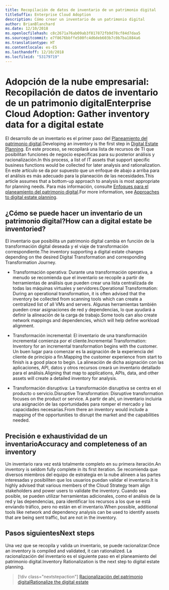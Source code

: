 ```yaml
---
title: Recopilación de datos de inventario de un patrimonio digital
titleSuffix: Enterprise Cloud Adoption
description: Cómo crear un inventario de un patrimonio digital
author: BrianBlanchard
ms.date: 12/10/2018
ms.openlocfilehash: c8c2671a76ab09ab3f817872fb9d78cf84d7daa5
ms.sourcegitcommit: e7f8676bbffe500fc4d6deb603b7c0b7ba1884a6
ms.translationtype: HT
ms.contentlocale: es-ES
ms.lasthandoff: 12/10/2018
ms.locfileid: "53179719"
---
```

# <a name="enterprise-cloud-adoption-gather-inventory-data-for-a-digital-estate"></a><span data-ttu-id="d7086-103">Adopción de la nube empresarial: Recopilación de datos de inventario de un patrimonio digital</span><span class="sxs-lookup"><span data-stu-id="d7086-103">Enterprise Cloud Adoption: Gather inventory data for a digital estate</span></span>

<span data-ttu-id="d7086-104">El desarrollo de un inventario es el primer paso del [Planeamiento del patrimonio digital](overview.md).</span><span class="sxs-lookup"><span data-stu-id="d7086-104">Developing an inventory is the first step in [Digital Estate Planning](overview.md).</span></span> <span data-ttu-id="d7086-105">En este proceso, se recopilará una lista de recursos de TI que posibilitan funciones de negocio específicas para su posterior análisis y racionalización.</span><span class="sxs-lookup"><span data-stu-id="d7086-105">In this process, a list of IT assets that support specific business functions would be collected for later analysis and rationalization.</span></span> <span data-ttu-id="d7086-106">En este artículo se da por supuesto que un enfoque de abajo a arriba para el análisis es más adecuado para la planeación de las necesidades.</span><span class="sxs-lookup"><span data-stu-id="d7086-106">This article assumes that a bottom-up approach to analysis is most appropriate for planning needs.</span></span> <span data-ttu-id="d7086-107">Para más información, consulte [Enfoques para el planeamiento del patrimonio digital](./approach.md).</span><span class="sxs-lookup"><span data-stu-id="d7086-107">For more information, see [Approaches to digital estate planning](./approach.md).</span></span>

## <a name="how-can-a-digital-estate-be-inventoried"></a><span data-ttu-id="d7086-108">¿Cómo se puede hacer un inventario de un patrimonio digital?</span><span class="sxs-lookup"><span data-stu-id="d7086-108">How can a digital estate be inventoried?</span></span>

<span data-ttu-id="d7086-109">El inventario que posibilita un patrimonio digital cambia en función de la transformación digital deseada y el viaje de transformación correspondiente.</span><span class="sxs-lookup"><span data-stu-id="d7086-109">The inventory supporting a digital estate changes depending on the desired Digital Transformation and corresponding Transformation Journey.</span></span>

- <span data-ttu-id="d7086-110">Transformación operativa: Durante una transformación operativa, a menudo se recomienda que el inventario se recopile a partir de herramientas de análisis que pueden crear una lista centralizada de todas las máquinas virtuales y servidores.</span><span class="sxs-lookup"><span data-stu-id="d7086-110">Operational Transformation: During an operational transformation, it is often advised that the inventory be collected from scanning tools which can create a centralized list of all VMs and servers.</span></span> <span data-ttu-id="d7086-111">Algunas herramientas también pueden crear asignaciones de red y dependencias, lo que ayudará a definir la alineación de la carga de trabajo.</span><span class="sxs-lookup"><span data-stu-id="d7086-111">Some tools can also create network mappings and dependencies, which will help define workload alignment.</span></span>

- <span data-ttu-id="d7086-112">Transformación incremental: El inventario de una transformación incremental comienza por el cliente.</span><span class="sxs-lookup"><span data-stu-id="d7086-112">Incremental Transformation: Inventory for an incremental transformation begins with the customer.</span></span> <span data-ttu-id="d7086-113">Un buen lugar para comenzar es la asignación de la experiencia del cliente de principio a fin.</span><span class="sxs-lookup"><span data-stu-id="d7086-113">Mapping the customer experience from start to finish is a good place to begin.</span></span> <span data-ttu-id="d7086-114">La alineación de dicha asignación con las aplicaciones, API, datos y otros recursos creará un inventario detallado para el análisis.</span><span class="sxs-lookup"><span data-stu-id="d7086-114">Aligning that map to applications, APIs, data, and other assets will create a detailed inventory for analysis.</span></span>

- <span data-ttu-id="d7086-115">Transformación disruptiva: La transformación disruptiva se centra en el producto o servicio.</span><span class="sxs-lookup"><span data-stu-id="d7086-115">Disruptive Transformation: Disruptive transformation focuses on the product or service.</span></span> <span data-ttu-id="d7086-116">A partir de ahí, un inventario incluiría una asignación de las oportunidades para romper el mercado y las capacidades necesarias.</span><span class="sxs-lookup"><span data-stu-id="d7086-116">From there an inventory would include a mapping of the opportunities to disrupt the market and the capabilities needed.</span></span>

## <a name="accuracy-and-completeness-of-an-inventory"></a><span data-ttu-id="d7086-117">Precisión e exhaustividad de un inventario</span><span class="sxs-lookup"><span data-stu-id="d7086-117">Accuracy and completeness of an inventory</span></span>

<span data-ttu-id="d7086-118">Un inventario rara vez está totalmente completo en su primera iteración.</span><span class="sxs-lookup"><span data-stu-id="d7086-118">An inventory is seldom fully complete in its first iteration.</span></span> <span data-ttu-id="d7086-119">Se recomienda que diversos miembros del equipo de estrategia en la nube alineen a las partes interesadas y posibiliten que los usuarios puedan validar el inventario.</span><span class="sxs-lookup"><span data-stu-id="d7086-119">It is highly advised that various members of the Cloud Strategy team align stakeholders and power users to validate the inventory.</span></span> <span data-ttu-id="d7086-120">Cuando sea posible, se pueden utilizar herramientas adicionales, como el análisis de la red y las dependencias, para identificar los recursos a los que se está enviando tráfico, pero no están en el inventario.</span><span class="sxs-lookup"><span data-stu-id="d7086-120">When possible, additional tools like network and dependency analysis can be used to identify assets that are being sent traffic, but are not in the inventory.</span></span>

## <a name="next-steps"></a><span data-ttu-id="d7086-121">Pasos siguientes</span><span class="sxs-lookup"><span data-stu-id="d7086-121">Next steps</span></span>

<span data-ttu-id="d7086-122">Una vez que se recopila y valida un inventario, se puede racionalizar.</span><span class="sxs-lookup"><span data-stu-id="d7086-122">Once an inventory is compiled and validated, it can rationalized.</span></span> <span data-ttu-id="d7086-123">La racionalización del inventario es el siguiente paso en el planeamiento del patrimonio digital.</span><span class="sxs-lookup"><span data-stu-id="d7086-123">Inventory Rationalization is the next step to digital estate planning.</span></span>

> [!div class="nextstepaction"]
> [<span data-ttu-id="d7086-124">Racionalización del patrimonio digital</span><span class="sxs-lookup"><span data-stu-id="d7086-124">Rationalize the digital estate</span></span>](rationalize.md)